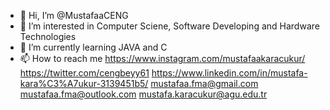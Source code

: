 - 👋 Hi, I’m @MustafaaCENG
- 👀 I’m interested in Computer Sciene, Software Developing and Hardware Technologies
- 🌱 I’m currently learning JAVA and C 
- 📫 How to reach me 
  https://www.instagram.com/mustafaakaracukur/
  https://twitter.com/cengbeyy61
  https://www.linkedin.com/in/mustafa-kara%C3%A7ukur-3139451b5/
  mustafaa.fma@gmail.com 
  mustafaa.fma@outlook.com
  mustafa.karacukur@agu.edu.tr


<!---
MustafaaCENG/MustafaaCENG is a ✨ special ✨ repository because its `README.md` (this file) appears on your GitHub profile.
You can click the Preview link to take a look at your changes.
--->
